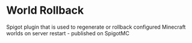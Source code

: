 # World Rollback
Spigot plugin that is used to regenerate or rollback configured Minecraft worlds on server restart - published on SpigotMC
